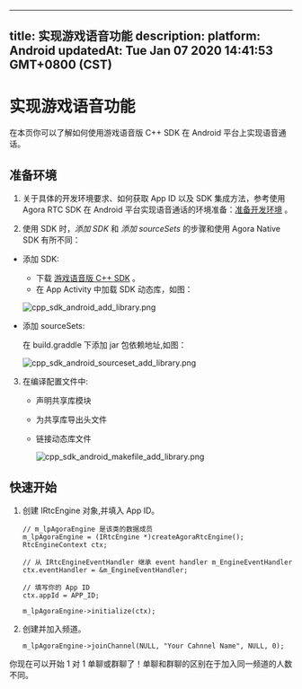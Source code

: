 
---
title: 实现游戏语音功能
description: 
platform: Android
updatedAt: Tue Jan 07 2020 14:41:53 GMT+0800 (CST)
---
# 实现游戏语音功能
在本页你可以了解如何使用游戏语音版 C++ SDK 在 Android 平台上实现语音通话。

## 准备环境

1.  关于具体的开发环境要求、如何获取 App ID 以及 SDK 集成方法，参考使用 Agora RTC SDK 在 Android 平台实现语音通话的环境准备：[准备开发环境](https://docs.agora.io/cn/Audio%20Broadcast/start_live_android?platform=Android#%E5%87%86%E5%A4%87%E5%BC%80%E5%8F%91%E7%8E%AF%E5%A2%83) 。

2.  使用 SDK 时，*添加 SDK* 和 *添加 sourceSets* 的步骤和使用 Agora Native SDK 有所不同：

-   添加 SDK:

     -   下载 [游戏语音版 C++ SDK](https://docs.agora.io/cn/Agora%20Platform/downloads) 。
     -   在 App Activity 中加载 SDK 动态库，如图：

       ![cpp_sdk_android_add_library.png](https://agora-web-cdn.oss-cn-beijing.aliyuncs.com/docs-files/1537413322600)

-   添加 sourceSets:

     在 build.graddle 下添加 jar 包依赖地址,如图：
		 
	   ![cpp_sdk_android_sourceset_add_library.png](https://agora-web-cdn.oss-cn-beijing.aliyuncs.com/docs-files/1537413415253)


3.  在编译配置文件中:

    -   声明共享库模块
    -   为共享库导出头文件
    -   链接动态库文件

		![cpp_sdk_android_makefile_add_library.png](https://agora-web-cdn.oss-cn-beijing.aliyuncs.com/docs-files/1537413461358)
  
## 快速开始

1.  创建 IRtcEngine 对象,并填入 App ID。

	```
	// m_lpAgoraEngine 是该类的数据成员
	m_lpAgoraEngine = (IRtcEngine *)createAgoraRtcEngine();
	RtcEngineContext ctx;

	// 从 IRtcEngineEventHandler 继承 event handler m_EngineEventHandler
	ctx.eventHandler = &m_EngineEventHandler;

	// 填写你的 App ID
	ctx.appId = APP_ID;

	m_lpAgoraEngine->initialize(ctx);
	```

2.  创建并加入频道。

	```
	m_lpAgoraEngine->joinChannel(NULL, "Your Cahnnel Name", NULL, 0);
	```

你现在可以开始 1 对 1 单聊或群聊了！单聊和群聊的区别在于加入同一频道的人数不同。


